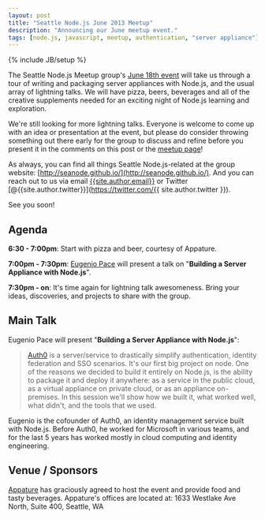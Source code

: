 ```yaml
---
layout: post
title: "Seattle Node.js June 2013 Meetup"
description: "Announcing our June meetup event."
tags: [node.js, javascript, meetup, authentication, "server appliance"]
---
```

{% include JB/setup %}

The Seattle Node.js Meetup group's
[June 18th event](http://www.meetup.com/Seattle-Node-js/events/89792012/)
will take us through a tour of writing and
packaging server appliances with Node.js, and the usual array of lightning
talks. We will have pizza, beers, beverages and all of the creative supplements
needed for an exciting night of Node.js learning and exploration.

We're still looking for more lightning talks. Everyone is welcome to come up
with an idea or presentation at the event, but please do consider throwing
something out there early for the group to discuss and refine before you present
it in the comments on this post or the
[meetup page](http://www.meetup.com/Seattle-Node-js/events/89792012/)!

As always, you can find all things Seattle Node.js-related at the group website:
[http://seanode.github.io/](http://seanode.github.io/). And you can reach out
to us via email [{{site.author.email}}](mailto:{{site.author.email}}) or Twitter
[@{{site.author.twitter}}](https://twitter.com/{{ site.author.twitter }}).

See you soon!

## Agenda

**6:30 - 7:00pm**: Start with pizza and beer, courtesy of Appature.

**7:00pm - 7:30pm**:
[Eugenio Pace](http://www.meetup.com/Seattle-Node-js/members/79227452/)
will present a talk on
"**Building a Server Appliance with Node.js**".

**7:30pm - on**: It's time again for lightning talk awesomeness. Bring your
ideas, discoveries, and projects to share with the group.

<!-- more start -->

## Main Talk

Eugenio Pace will present "**Building a Server Appliance with Node.js**":

> [Auth0](http://auth0.com/) is a server/service to drastically simplify
> authentication, identity federation and SSO scenarios. It's our first big
> project on node. One of the reasons we decided to build it entirely on Node.js,
> is the ability to package it and deploy it anywhere: as a service in the public
> cloud, as a virtual appliance on private cloud, or as an appliance on-premises.
> In this session we'll show how we built it, what worked well, what didn't, and
> the tools that we used.

Eugenio is the cofounder of Auth0, an identity management service built
with Node.js. Before Auth0, he worked for Microsoft in various teams, and for
the last 5 years has worked mostly in cloud computing and identity engineering.

## Venue / Sponsors

[Appature](http://www.appature.com/) has graciously agreed to host the event and
provide food and tasty beverages. Appature's offices are located at: 1633
Westlake Ave North, Suite 400, Seattle, WA

<!-- more end -->
